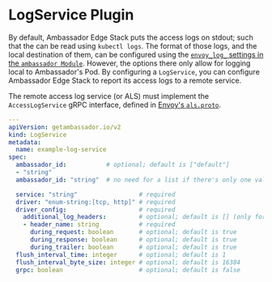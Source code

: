 # LogService Plugin

By default, Ambassador Edge Stack puts the access logs on stdout; such
that the can be read using `kubectl logs`.  The format of those logs,
and the local destination of them, can be configured using the
[`envoy_log_` settings in the `ambassador
Module`](../../core/ambassador#the-ambassador-module).  However, the
options there only allow for logging local to Ambassador's Pod.  By
configuring a `LogService`, you can configure Ambassador Edge Stack to
report its access logs to a remote service.

The remote access log service (or ALS) must implement the
`AccessLogService` gRPC interface, defined in [Envoy's `als.proto`][als.proto].

[als.proto]: https://github.com/datawire/ambassador/blob/master/api/envoy/service/accesslog/v2/als.proto

```yaml
---
apiVersion: getambassador.io/v2
kind: LogService
metadata:
  name: example-log-service
spec:
  ambassador_id:           # optional; default is ["default"]
  - "string"
  ambassador_id: "string"  # no need for a list if there's only one value

  service: "string"                 # required
  driver: "enum-string:[tcp, http]" # required
  driver_config:                    # required
    additional_log_headers:         # optional; default is [] (only for `driver: http`)
    - header_name: string           # required
      during_request: boolean       # optional; default is true
      during_response: boolean      # optional; default is true
      during_trailer: boolean       # optional; default is true
  flush_interval_time: integer      # optional; default is 1
  flush_interval_byte_size: integer # optional; default is 16384
  grpc: boolean                     # optional; default is false
```
